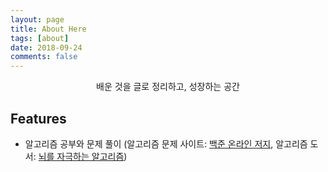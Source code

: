 ```yaml
---
layout: page
title: About Here
tags: [about]
date: 2018-09-24
comments: false
---
```

    
<center>배운 것을 글로 정리하고, 성장하는 공간</center>

## Features
* 알고리즘 공부와 문제 풀이 
(알고리즘 문제 사이트: <a href = "https://www.acmicpc.net/">백준 온라인 저지</a>, 
 알고리즘 도서: <a href="http://www.hanbit.co.kr/store/books/look.php?p_code=B3450156021">뇌를 자극하는 알고리즘</a>)


